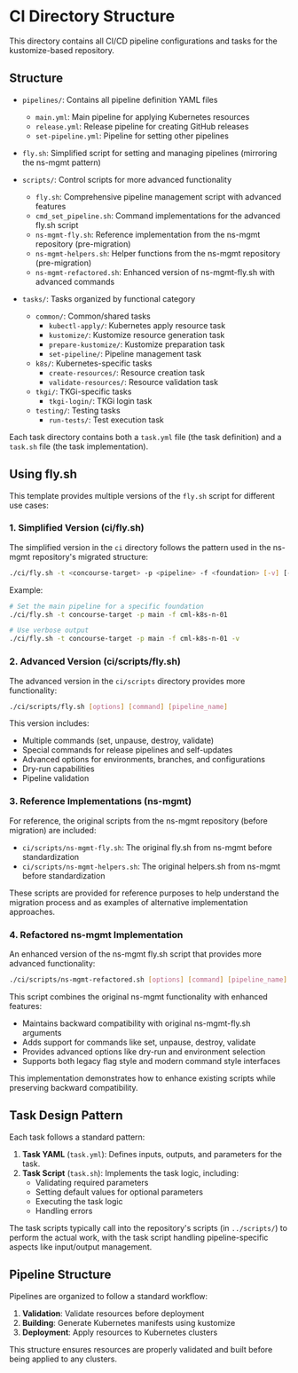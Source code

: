# CI Directory Structure

This directory contains all CI/CD pipeline configurations and tasks for the kustomize-based repository.

## Structure

- `pipelines/`: Contains all pipeline definition YAML files
  - `main.yml`: Main pipeline for applying Kubernetes resources
  - `release.yml`: Release pipeline for creating GitHub releases
  - `set-pipeline.yml`: Pipeline for setting other pipelines

- `fly.sh`: Simplified script for setting and managing pipelines (mirroring the ns-mgmt pattern)

- `scripts/`: Control scripts for more advanced functionality
  - `fly.sh`: Comprehensive pipeline management script with advanced features
  - `cmd_set_pipeline.sh`: Command implementations for the advanced fly.sh script
  - `ns-mgmt-fly.sh`: Reference implementation from the ns-mgmt repository (pre-migration)
  - `ns-mgmt-helpers.sh`: Helper functions from the ns-mgmt repository (pre-migration)
  - `ns-mgmt-refactored.sh`: Enhanced version of ns-mgmt-fly.sh with advanced commands

- `tasks/`: Tasks organized by functional category
  - `common/`: Common/shared tasks
    - `kubectl-apply/`: Kubernetes apply resource task
    - `kustomize/`: Kustomize resource generation task
    - `prepare-kustomize/`: Kustomize preparation task
    - `set-pipeline/`: Pipeline management task
  - `k8s/`: Kubernetes-specific tasks
    - `create-resources/`: Resource creation task
    - `validate-resources/`: Resource validation task
  - `tkgi/`: TKGi-specific tasks
    - `tkgi-login/`: TKGi login task
  - `testing/`: Testing tasks
    - `run-tests/`: Test execution task

Each task directory contains both a `task.yml` file (the task definition) and a `task.sh` file (the task implementation).

## Using fly.sh

This template provides multiple versions of the `fly.sh` script for different use cases:

### 1. Simplified Version (ci/fly.sh)

The simplified version in the `ci` directory follows the pattern used in the ns-mgmt repository's migrated structure:

```bash
./ci/fly.sh -t <concourse-target> -p <pipeline> -f <foundation> [-v] [-c <config-repo-path>]
```

Example:
```bash
# Set the main pipeline for a specific foundation
./ci/fly.sh -t concourse-target -p main -f cml-k8s-n-01

# Use verbose output
./ci/fly.sh -t concourse-target -p main -f cml-k8s-n-01 -v
```

### 2. Advanced Version (ci/scripts/fly.sh)

The advanced version in the `ci/scripts` directory provides more functionality:

```bash
./ci/scripts/fly.sh [options] [command] [pipeline_name]
```

This version includes:
- Multiple commands (set, unpause, destroy, validate)
- Special commands for release pipelines and self-updates
- Advanced options for environments, branches, and configurations
- Dry-run capabilities
- Pipeline validation

### 3. Reference Implementations (ns-mgmt)

For reference, the original scripts from the ns-mgmt repository (before migration) are included:

- `ci/scripts/ns-mgmt-fly.sh`: The original fly.sh from ns-mgmt before standardization
- `ci/scripts/ns-mgmt-helpers.sh`: The original helpers.sh from ns-mgmt before standardization

These scripts are provided for reference purposes to help understand the migration process and as examples of alternative implementation approaches.

### 4. Refactored ns-mgmt Implementation

An enhanced version of the ns-mgmt fly.sh script that provides more advanced functionality:

```bash
./ci/scripts/ns-mgmt-refactored.sh [options] [command] [pipeline_name]
```

This script combines the original ns-mgmt functionality with enhanced features:

- Maintains backward compatibility with original ns-mgmt-fly.sh arguments
- Adds support for commands like set, unpause, destroy, validate
- Provides advanced options like dry-run and environment selection
- Supports both legacy flag style and modern command style interfaces

This implementation demonstrates how to enhance existing scripts while preserving backward compatibility.

## Task Design Pattern

Each task follows a standard pattern:

1. **Task YAML** (`task.yml`): Defines inputs, outputs, and parameters for the task.
2. **Task Script** (`task.sh`): Implements the task logic, including:
   - Validating required parameters
   - Setting default values for optional parameters
   - Executing the task logic
   - Handling errors

The task scripts typically call into the repository's scripts (in `../scripts/`) to perform the actual work, with the task script handling pipeline-specific aspects like input/output management.

## Pipeline Structure

Pipelines are organized to follow a standard workflow:

1. **Validation**: Validate resources before deployment
2. **Building**: Generate Kubernetes manifests using kustomize
3. **Deployment**: Apply resources to Kubernetes clusters

This structure ensures resources are properly validated and built before being applied to any clusters.